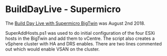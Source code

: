 # BuildDayLive - Supermicro
The [Build Day Live with Supermicro BigTwin](https://builddaylive.com/supermicro/) was August 2nd 2018.

SuperAddHosts.ps1 was used to do initial configuration of the four ESXi hosts in the BigTwin and add them to vCentre. The script also creates a vSphere cluster with HA and DRS enables. There are two lines commented out which would enable VSAN on the cluster.